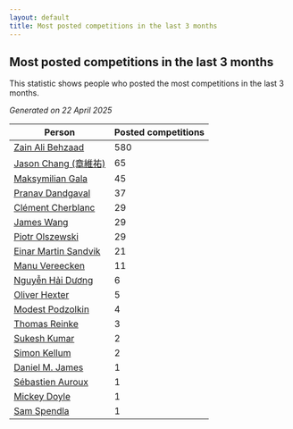 ```yaml
---
layout: default
title: Most posted competitions in the last 3 months
---
```

## Most posted competitions in the last 3 months
This statistic shows people who posted the most competitions in the last 3 months.

*Generated on 22 April 2025*

| Person | Posted competitions |
| --- | --- |
| [Zain Ali Behzaad](https://www.worldcubeassociation.org/persons/2019BEHZ01) | 580 |
| [Jason Chang (章維祐)](https://www.worldcubeassociation.org/persons/2023CHAN15) | 65 |
| [Maksymilian Gala](https://www.worldcubeassociation.org/persons/2022GALA01) | 45 |
| [Pranav Dandgaval](https://www.worldcubeassociation.org/persons/2017DAND01) | 37 |
| [Clément Cherblanc](https://www.worldcubeassociation.org/persons/2014CHER05) | 29 |
| [James Wang](https://www.worldcubeassociation.org/persons/2015WANG87) | 29 |
| [Piotr Olszewski](https://www.worldcubeassociation.org/persons/2013OLSZ02) | 29 |
| [Einar Martin Sandvik](https://www.worldcubeassociation.org/persons/2018SAND22) | 21 |
| [Manu Vereecken](https://www.worldcubeassociation.org/persons/2010VERE01) | 11 |
| [Nguyễn Hải Dương](https://www.worldcubeassociation.org/persons/2018DUON07) | 6 |
| [Oliver Hexter](https://www.worldcubeassociation.org/persons/2022HEXT01) | 5 |
| [Modest Podzolkin](https://www.worldcubeassociation.org/persons/2017PODZ01) | 4 |
| [Thomas Reinke](https://www.worldcubeassociation.org/persons/2018REIN04) | 3 |
| [Sukesh Kumar](https://www.worldcubeassociation.org/persons/2017KUMA30) | 2 |
| [Simon Kellum](https://www.worldcubeassociation.org/persons/2016KELL12) | 2 |
| [Daniel M. James](https://www.worldcubeassociation.org/persons/2012JAME04) | 1 |
| [Sébastien Auroux](https://www.worldcubeassociation.org/persons/2008AURO01) | 1 |
| [Mickey Doyle](https://www.worldcubeassociation.org/persons/2021DOYL02) | 1 |
| [Sam Spendla](https://www.worldcubeassociation.org/persons/2015SPEN01) | 1 |
